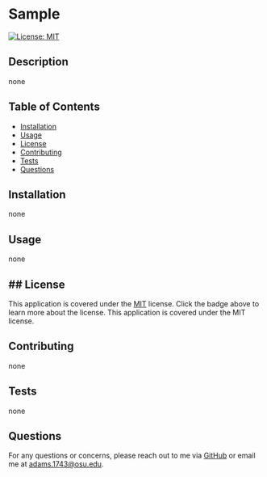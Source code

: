  # Sample
[![License: MIT](https://img.shields.io/badge/License-MIT-yellow.svg)](https://opensource.org/licenses/MIT)

  ## Description
  none
  
  ## Table of Contents
  - [Installation](#installation)
  - [Usage](#usage)
  - [License](#license)
  - [Contributing](#contributing)
  - [Tests](#tests)
  - [Questions](#questions)
  
  ## Installation
  none
  
  ## Usage
  none
  
  ## ## License
This application is covered under the [MIT](https://opensource.org/licenses/MIT) license. Click the badge above to learn more about the license.
  This application is covered under the MIT license.
  
  ## Contributing
  none
  
  ## Tests
  none
  
  ## Questions
  For any questions or concerns, please reach out to me via [GitHub](https://github.com/Dadams11) or email me at adams.1743@osu.edu.
  